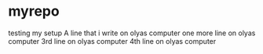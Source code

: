 # myrepo
testing my setup
A line that i write on olyas computer
one more line on olyas computer
3rd line on olyas computer
4th line on olyas computer
